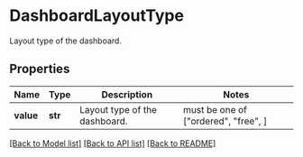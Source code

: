 # DashboardLayoutType

Layout type of the dashboard.
## Properties
Name | Type | Description | Notes
------------ | ------------- | ------------- | -------------
**value** | **str** | Layout type of the dashboard. |  must be one of ["ordered", "free", ]

[[Back to Model list]](README.md#documentation-for-models) [[Back to API list]](README.md#documentation-for-api-endpoints) [[Back to README]](README.md)


